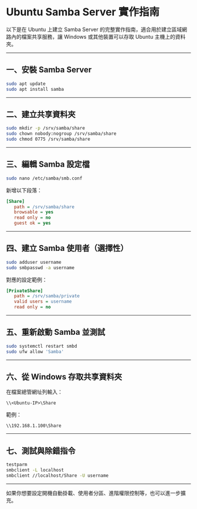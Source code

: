 # Ubuntu Samba Server 實作指南

以下是在 Ubuntu 上建立 Samba Server 的完整實作指南，適合用於建立區域網路內的檔案共享服務，讓 Windows 或其他裝置可以存取 Ubuntu 主機上的資料夾。

---

## 一、安裝 Samba Server

```bash
sudo apt update
sudo apt install samba
```

---

## 二、建立共享資料夾

```bash
sudo mkdir -p /srv/samba/share
sudo chown nobody:nogroup /srv/samba/share
sudo chmod 0775 /srv/samba/share
```

---

## 三、編輯 Samba 設定檔

```bash
sudo nano /etc/samba/smb.conf
```

新增以下段落：

```ini
[Share]
   path = /srv/samba/share
   browsable = yes
   read only = no
   guest ok = yes
```

---

## 四、建立 Samba 使用者（選擇性）

```bash
sudo adduser username
sudo smbpasswd -a username
```

對應的設定範例：

```ini
[PrivateShare]
   path = /srv/samba/private
   valid users = username
   read only = no
```

---

## 五、重新啟動 Samba 並測試

```bash
sudo systemctl restart smbd
sudo ufw allow 'Samba'
```

---

## 六、從 Windows 存取共享資料夾

在檔案總管網址列輸入：

```
\\<Ubuntu-IP>\Share
```

範例：

```
\\192.168.1.100\Share
```

---

## 七、測試與除錯指令

```bash
testparm
smbclient -L localhost
smbclient //localhost/Share -U username
```

---

如果你想要設定開機自動掛載、使用者分區、進階權限控制等，也可以進一步擴充。
